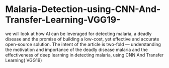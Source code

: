 # Malaria-Detection-using-CNN-And-Transfer-Learning-VGG19-
we will look at how AI can be leveraged for detecting malaria, a deadly disease and the promise of building a low-cost, yet effective and accurate open-source solution. The intent of the article is two-fold — understanding the motivation and importance of the deadly disease malaria and the effectiveness of deep learning in detecting malaria, using CNN And Transfer Learning( VGG19)
